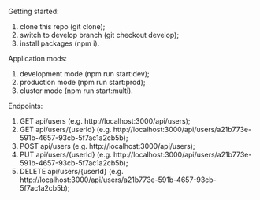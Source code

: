 Getting started: 

1. clone this repo (git clone);
2. switch to develop branch (git checkout develop);
3. install packages (npm i).

Application mods: 

1. development mode  (npm run start:dev);
2. production mode (npm run start:prod);
3. cluster mode (npm run start:multi).

Endpoints: 

1. GET api/users (e.g. http://localhost:3000/api/users);
2. GET api/users/{userId} (e.g. http://localhost:3000/api/users/a21b773e-591b-4657-93cb-5f7ac1a2cb5b);
3. POST api/users (e.g. http://localhost:3000/api/users);
4. PUT api/users/{userId} (e.g. http://localhost:3000/api/users/a21b773e-591b-4657-93cb-5f7ac1a2cb5b);
5. DELETE api/users/{userId} (e.g. http://localhost:3000/api/users/a21b773e-591b-4657-93cb-5f7ac1a2cb5b);

